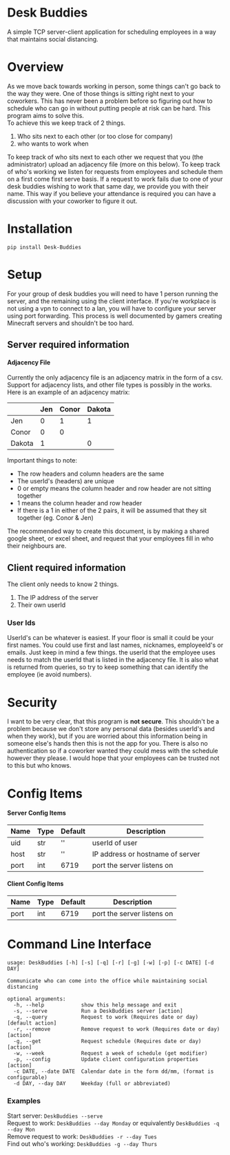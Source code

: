 # Desk Buddies
A simple TCP server-client application for scheduling 
employees in a way that maintains social distancing.

# Overview
As we move back towards working in person, some things can't go back to the way they were. One of those things 
is sitting right next to your coworkers. This has never been a problem before so figuring out how to schedule
who can go in without putting people at risk can be hard. This program aims to solve this.  
To achieve this we keep track of 2 things.
1. Who sits next to each other (or too close for company)
2. who wants to work when

To keep track of who sits next to each other we request that you (the administrator) upload an adjacency file 
(more on this below). To keep track of who's working we listen for requests from employees and schedule them
on a first come first serve basis. If a request to work fails due to one of your desk buddies wishing to work
that same day, we provide you with their name. This way if you believe your attendance is required you can
have a discussion with your coworker to figure it out.

# Installation

`pip install Desk-Buddies`

# Setup

For your group of desk buddies you will need to have 1 person running the server, and the remaining 
using the client interface. If you're workplace is not using a vpn to connect to a lan, you will have 
to configure your server using port forwarding. This process is well documented by gamers creating
Minecraft servers and shouldn't be too hard.

## Server required information


#### Adjacency File

Currently the only adjacency file is an adjacency matrix in the form of a csv. Support for adjacency lists,
and other file types is possibly in the works. Here is an example of an adjacency matrix:

|        | Jen | Conor | Dakota |
|--------|-----|-------|--------|
| Jen    | 0   | 1     | 1      |
| Conor  | 0   | 0     |        |
| Dakota | 1   |       | 0      |

Important things to note:
* The row headers and column headers are the same
* The userId's (headers) are unique
* 0 or empty means the column header and row header are not sitting together
* 1 means the column header and row header
* If there is a 1 in either of the 2 pairs, it will be assumed that they sit together (eg. Conor & Jen)

The recommended way to create this document, is by making a shared google sheet, or excel sheet, and request
that your employees fill in who their neighbours are.

## Client required information
The client only needs to know 2 things.
1. The IP address of the server
2. Their own userId

### User Ids
UserId's can be whatever is easiest. If your floor is small it could be your first names. You could use
first and last names, nicknames, employeeId's or emails. Just keep in mind a few things. the userId
that the employee uses needs to match the userId that is listed in the adjacency file. It is also what is returned
from queries, so try to keep something that can identify the employee (ie avoid numbers).

# Security
I want to be very clear, that this program is **not secure**. This shouldn't be a problem because we don't store
any personal data (besides userId's and when they work), but if you are worried about this information being in
someone else's hands then this is not the app for you. There is also no authentication so if a coworker wanted they
could mess with the schedule however they please. I would hope that your employees can be trusted not to this but who
knows.

# Config Items
#### Server Config Items

| Name  | Type | Default | Description |
|--------|-----|-------|--------|
| uid    | str   | ''  | userId of user |
| host   | str   | ''  | IP address or hostname of server|
| port   | int   | 6719| port the server listens on      |

#### Client Config Items

| Name  | Type | Default | Description |
|--------|-----|-------|--------|
| port   | int   | 6719| port the server listens on      |

# Command Line Interface
```
usage: DeskBuddies [-h] [-s] [-q] [-r] [-g] [-w] [-p] [-c DATE] [-d DAY]

Communicate who can come into the office while maintaining social distancing

optional arguments:
  -h, --help            show this help message and exit
  -s, --serve           Run a DeskBuddies server [action]
  -q, --query           Request to work (Requires date or day) [default action]
  -r, --remove          Remove request to work (Requires date or day) [action]
  -g, --get             Request schedule (Requires date or day) [action]
  -w, --week            Request a week of schedule (get modifier)
  -p, --config          Update client configuration properties [action]
  -c DATE, --date DATE  Calendar date in the form dd/mm, (format is configurable)
  -d DAY, --day DAY     Weekday (full or abbreviated)
```

### Examples
Start server: `DeskBuddies --serve`  
Request to work: `DeskBuddies --day Monday` or equivalently `DeskBuddies -q --day Mon`  
Remove request to work: `DeskBuddies -r --day Tues`  
Find out who's working: `DeskBuddies -g --day Thurs`  


